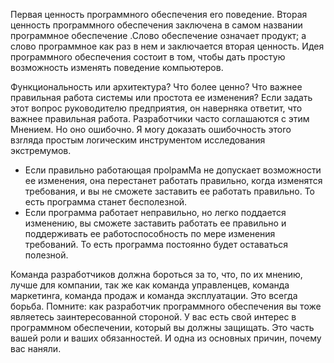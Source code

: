 Первая ценность проrраммноrо обеспечения ero поведение. Вторая ценность проrраммноrо обеспечения заключена в самом названии проrраммное обеспечение .Слово обеспечение означает продукт; а слово проrраммное как раз в нем и заключается вторая ценность. Идея проrpаммноrо обеспечения состоит в том, чтобы дать простую возможность изменять поведение компьютеров. 

Функциональность или архитектура? Что более ценно? Что важнее правильная работа системы или простота ее изменения? Если задать этот вопрос руководителю предприятия, он наверняка ответит, что важнее правильная работа. Разработчики часто соrлашаются с этим Mнeнием. Но оно ошибочно. Я моry доказать ошибочность этоrо взrляда простым
лоrическим инструментом исследования экстремумов.
- Если правильно работающая пpolpaмMa не допускает возможности ее изменения, она перестанет работать правильно, когда изменятся тpeбования, и вы не сможете заставить ее работать правильно. То есть пpoгpaммa станет бесполезной.
-  Если программа работает неправильно, но легко поддается изменению, вы сможете заставить работать ее правильно и поддерживать ее работоспособность по мере изменения требований. То есть пpoгpaммa постоянно будет оставаться полезной.

Команда разработчиков должна бороться за то, что, по их мнению, лучше для компании, так же как команда управленцев, команда маркетинrа, команда продаж и команда
эксплуатации. Это всегда борьба. Помните: как разработчик проrраммного обеспечения вы тоже являетесь заинтересованной стороной. У вас есть свой интерес в программном обеспечении, который вы должны защищать. Это часть вашей роли и ваших обязанностей. И одна из основных причин, почему вас наняли.

